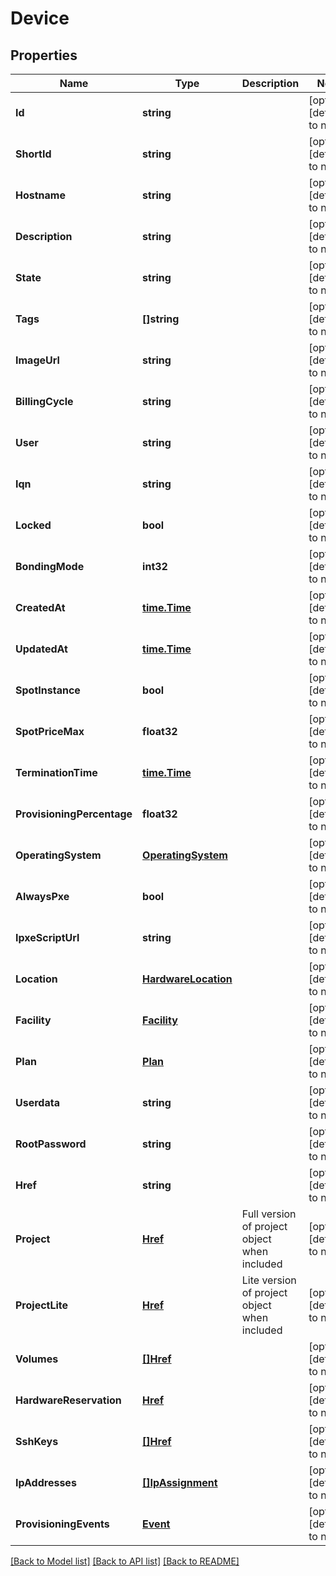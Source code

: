 # Device

## Properties
Name | Type | Description | Notes
------------ | ------------- | ------------- | -------------
**Id** | **string** |  | [optional] [default to null]
**ShortId** | **string** |  | [optional] [default to null]
**Hostname** | **string** |  | [optional] [default to null]
**Description** | **string** |  | [optional] [default to null]
**State** | **string** |  | [optional] [default to null]
**Tags** | **[]string** |  | [optional] [default to null]
**ImageUrl** | **string** |  | [optional] [default to null]
**BillingCycle** | **string** |  | [optional] [default to null]
**User** | **string** |  | [optional] [default to null]
**Iqn** | **string** |  | [optional] [default to null]
**Locked** | **bool** |  | [optional] [default to null]
**BondingMode** | **int32** |  | [optional] [default to null]
**CreatedAt** | [**time.Time**](time.Time.md) |  | [optional] [default to null]
**UpdatedAt** | [**time.Time**](time.Time.md) |  | [optional] [default to null]
**SpotInstance** | **bool** |  | [optional] [default to null]
**SpotPriceMax** | **float32** |  | [optional] [default to null]
**TerminationTime** | [**time.Time**](time.Time.md) |  | [optional] [default to null]
**ProvisioningPercentage** | **float32** |  | [optional] [default to null]
**OperatingSystem** | [**OperatingSystem**](OperatingSystem.md) |  | [optional] [default to null]
**AlwaysPxe** | **bool** |  | [optional] [default to null]
**IpxeScriptUrl** | **string** |  | [optional] [default to null]
**Location** | [**HardwareLocation**](HardwareLocation.md) |  | [optional] [default to null]
**Facility** | [**Facility**](Facility.md) |  | [optional] [default to null]
**Plan** | [**Plan**](Plan.md) |  | [optional] [default to null]
**Userdata** | **string** |  | [optional] [default to null]
**RootPassword** | **string** |  | [optional] [default to null]
**Href** | **string** |  | [optional] [default to null]
**Project** | [**Href**](Href.md) | Full version of project object when included | [optional] [default to null]
**ProjectLite** | [**Href**](Href.md) | Lite version of project object when included | [optional] [default to null]
**Volumes** | [**[]Href**](Href.md) |  | [optional] [default to null]
**HardwareReservation** | [**Href**](Href.md) |  | [optional] [default to null]
**SshKeys** | [**[]Href**](Href.md) |  | [optional] [default to null]
**IpAddresses** | [**[]IpAssignment**](IPAssignment.md) |  | [optional] [default to null]
**ProvisioningEvents** | [**Event**](Event.md) |  | [optional] [default to null]

[[Back to Model list]](../README.md#documentation-for-models) [[Back to API list]](../README.md#documentation-for-api-endpoints) [[Back to README]](../README.md)


